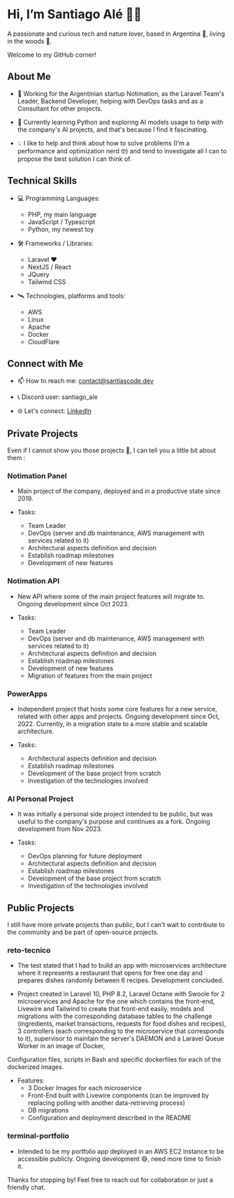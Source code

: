 <!---
SantiAsCode/SantiAsCode is a ✨ special ✨ repository because its `README.md` (this file) appears on your GitHub profile.
You can click the Preview link to take a look at your changes.
--->

# Hi, I’m Santiago Alé 👋😁

A passionate and curious tech and nature lover, based in Argentina 🧉, living in the woods 🌲.

Welcome to my GitHub corner!

## About Me

- 🦾 Working for the Argentinian startup Notimation, as the Laravel Team's Leader, Backend Developer, helping with DevOps tasks and as a Consultant for other projects.

- 🌱 Currently learning Python and exploring AI models usage to help with the company's AI projects, and that's because I find it fascinating.

- 💡 I like to help and think about how to solve problems (I'm a performance and optimization nerd 🤓) and tend to investigate all I can to propose the best solution I can think of.

## Technical Skills

- 💻 Programming Languages:
  - PHP, my main language
  - JavaScript / Typescript
  - Python, my newest toy

- 🛠️ Frameworks / Libraries:
  - Laravel ❤️
  - NextJS / React
  - JQuery
  - Tailwind CSS

- 🛰️ Technologies, platforms and tools:
  - AWS
  - Linux
  - Apache
  - Docker
  - CloudFlare

## Connect with Me

- 📫 How to reach me: contact@santiascode.dev

- 📞 Discord user: santiago_ale

- 🌐 Let's connect: [LinkedIn](https://www.linkedin.com/in/santiagoascode/)

## Private Projects

Even if I cannot show you those projects 🙌, I can tell you a little bit about them :

### Notimation Panel

- Main project of the company, deployed and in a productive state since 2019.

- Tasks:
  - Team Leader
  - DevOps (server and db maintenance, AWS management with services related to it)
  - Architectural aspects definition and decision
  - Establish roadmap milestones
  - Development of new features

### Notimation API

- New API where some of the main project features will migrate to. Ongoing development since Oct 2023.

- Tasks:
  - Team Leader
  - DevOps (server and db maintenance, AWS management with services related to it)
  - Architectural aspects definition and decision
  - Establish roadmap milestones
  - Development of new features
  - Migration of features from the main project

### PowerApps

- Independent project that hosts some core features for a new service, related with other apps and projects. Ongoing development since Oct, 2022. Currently, in a migration state to a more stable and scalable architecture.

- Tasks:
  - Architectural aspects definition and decision
  - Establish roadmap milestones
  - Development of the base project from scratch
  - Investigation of the technologies involved

### AI Personal Project

- It was initially a personal side project intended to be public, but was useful to the company's purpose and continues as a fork. Ongoing development from Nov 2023.

- Tasks:
  - DevOps planning for future deployment
  - Architectural aspects definition and decision
  - Establish roadmap milestones
  - Development of the base project from scratch
  - Investigation of the technologies involved

## Public Projects

I still have more private projects than public, but I can't wait to contribute to the community and be part of open-source projects.

### reto-tecnico

- The test stated that I had to build an app with microservices architecture where it represents a restaurant that opens for free one day and prepares dishes randomly between 6 recipes. Development concluded.

- Project created in Laravel 10, PHP 8.2, Laravel Octane with Swoole for 2 microservices and Apache for the one which contains the front-end, Livewire and Tailwind to create that front-end easily, models and migrations with the corresponding database tables to the challenge (ingredients, market transactions, requests for food dishes and recipes), 3 controllers (each corresponding to the microservice that corresponds to it), supervisor to maintain the server's DAEMON and a Laravel Queue Worker in an image of Docker,

Configuration files, scripts in Bash and specific dockerfiles for each of the dockerized images.

- Features:
  - 3 Docker Images for each microservice
  - Front-End built with Livewire components (can be improved by replacing polling with another data-retrieving process)
  - DB migrations
  - Configuration and deployment described in the README

### terminal-portfolio

- Intended to be my portfolio app deployed in an AWS EC2 instance to be accessible publicly. Ongoing development 😅, need more time to finish it.

Thanks for stopping by! Feel free to reach out for collaboration or just a friendly chat.